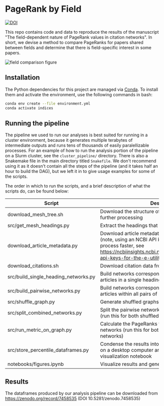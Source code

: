 # PageRank by Field
[![DOI](https://zenodo.org/badge/DOI/10.5281/zenodo.7458535.svg)](https://doi.org/10.5281/zenodo.7458535)

This repo contains code and data to reproduce the results of the manuscript "The field-dependent nature of PageRank values in citation networks".
In short, we devise a method to compare PageRanks for papers shared between fields and determine that there is field-specific interest in some papers.

![field comparison figure](https://raw.githubusercontent.com/greenelab/indices/main/figures/percentile_figure.png)

## Installation
The Python dependencies for this project are managed via [Conda](https://docs.conda.io/en/latest/miniconda.html).
To install them and activate the environment, use the following commands in bash:

``` bash
conda env create --file environment.yml
conda activate indices 
```

## Running the pipeline
The pipeline we used to run our analyses is best suited for running in a cluster environment, because it generates multiple terabytes of intermediate outputs and runs tens of thousands of easily paralellizable processes.
For an example of how to run the analysis portion of the pipeline on a Slurm cluster, see the `cluster_pipeline/` directory.
There is also a Snakemake file in the main directory titled `Snakefile`.
We don't recommend using it as it doesn't contain all the steps of the pipeline (and it takes half an hour to build the DAG), but we left it in to give usage examples for some of the scripts.

The order in which to run the scripts, and a brief description of what the scripts do, can be found below:

|Script|Description|
|--------|-----------|
|download_mesh_tree.sh|Download the structure of the MeSH vocabulary for further processing|
|src/get_mesh_headings.py|Extract the headings that define our fields|
|download_article_metadata.py|Download article metadata for the relevant headings (note, using an NCBI API key will make the download process faster, see https://ncbiinsights.ncbi.nlm.nih.gov/2017/11/02/new-api-keys-for-the-e-utilities/)|
|download_citations.sh|Download citation data from COCI version 14|
|src/build_single_heading_networks.py|Build networks corresponding to citations between two articles in a single heading|
|src/build_pairwise_networks.py|Build networks corresponding to citations between two articles within all pairs of headings|
|src/shuffle_graph.py|Generate shuffled graphs for all pairwise networks|
|src/split_combined_networks.py|Split the pairwise networks into their constituent fields (run this for both shuffled and true pairwise networks)|
|src/run_metric_on_graph.py|Calculate the PageRanks for articles within the resulting networks (run this for both shuffled and true split networks)|
|src/store_percentile_dataframes.py|Condense the results into a format more easily stored on a desktop computer and compatible with the visualization notebook|
|notebooks/figures.ipynb|Visualize results and generate figures for publication|

## Results
The dataframes produced by our analysis pipeline can be downloaded from https://zenodo.org/record/7458535 (DOI 10.5281/zenodo.7458535)
